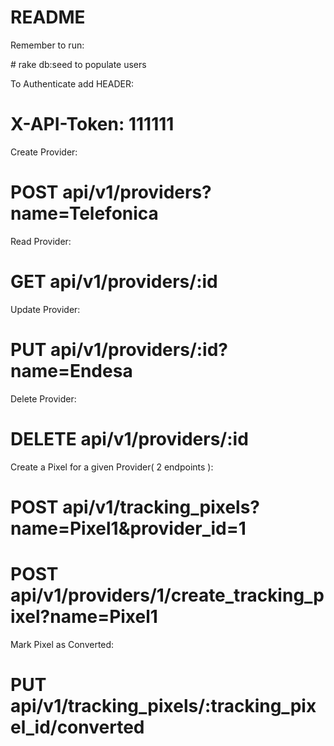 # README

Remember to run:

# rake db:seed to populate users

To Authenticate add HEADER:

# X-API-Token: 111111

Create Provider:
# POST api/v1/providers?name=Telefonica

Read Provider:
# GET api/v1/providers/:id

Update Provider:
# PUT api/v1/providers/:id?name=Endesa

Delete Provider:
# DELETE api/v1/providers/:id

Create a Pixel for a given Provider( 2 endpoints ):
# POST api/v1/tracking_pixels?name=Pixel1&provider_id=1
# POST api/v1/providers/1/create_tracking_pixel?name=Pixel1

Mark Pixel as Converted:
# PUT api/v1/tracking_pixels/:tracking_pixel_id/converted